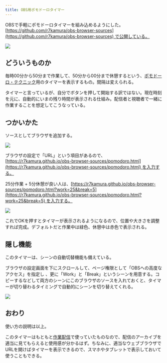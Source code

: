 ```yaml
---
title: OBS用ポモドーロタイマー
---
```

OBSで手軽にポモドーロタイマーを組み込めるようにした。[https://github.com/r7kamura/obs-browser-sources](https://github.com/r7kamura/obs-browser-sources) で公開している。

![](https://lh3.googleusercontent.com/docs/ADP-6oG9eqkf39XBs4GeXeVf59hKTYXpTfDn-jEyFm_9HSxMNVmsIgPiO7nXHBR4BOBjUgflsywKLfvWaVZ6iJE8aON1PW4-2GXkzTJIMaXAeCQ9a-CDhrjh1j6c8g9a54PTM5m8BZV9s0v7TnY710uQnSj3_Ka_ynSDM3jOddiiIA2gbkHVHr4CndWpmA2gSAHXuOs3WxSjxqiYCkTNH7hxm8GHaeqpgbQgVPuVrg5qYeaROjAPqxfXhYKi-idTHKAJHMFoTao-ID87t4A1K41Px4Rd0YRpYiFVZiANT4gtehIyLj0-HkhzHd2UmGY0tIo7reT0y9WHCSinOn95ojds4PJ3C3kwRFCjwzyWOfX9jbvEOI-oh54hqPjbPLr4RVdeHFsm7Sw3teHpm6QF4hkvBc31RwBE08QXLq6sbCWAqnwvW_0lHV-yVWi2Sz6YbCyk5lNSwEKH1mWrRSTH0n-KwsxQN-RJb9cvb6CPx23kq_14s4fAkaIw7gcD9hJmzNwbcJlsQxryhQs1kGS17Fkn-sy5le8JXaTDzeGKlltb2rIKUjsEDcBpyPL4JGQRQHjeBs8DE-QB5odorqyZfE3u6FdS1UssBnHJAUFJTvXCaavIGKzJpdVfYCjDVtzh4ZdahxN80jU0PM07mlSRK8FCSdf9UUbrQMB6qcIu7VTBfgd_4H5Jh-6QXZtz3cIorwNWi1kyTq-rFg0Z8btD6eMbsd00qgwewZ1OoSPhJdRY9TEKaE52d61nOlFHwDx-wFirB1yoJPbUmFEfj5juuKvPJe4Lmfg01DvbOwepl3QLeT5L-OtVRr3aeGz3Z7281RViA2qBUGRPlA0zgf9Irb4PQ48uhLR10zdPBM02ioC3IA9_ryYHvLnUA6lq2ofTpeugaXQqu5aciAxE47a5V12o2BSc9uqhjkXlrI5RqCtZOKiakjSGfQ1heItu0prdllpG-dX5EizTOctHjcQ4uyzI1fqmaK2nFgHDjdVQ0WSslS6VuUZopXure9eh8Rom5rbKMIe_LRkFJqCy2rDQOzSgmmjiigiNlcoYyg-KIBLeXbcA_wSdvS06GK4F-OLLN1JenU3NfLe8ZE8XVCWtAFI7QbMRY860mbP6cOfGtgDaA2I4WPDmo4Z6S6bVY7btVnha-S1kQOGCJtzSXlydyVm0uOO-vwoONtVgTsMN0yFsB-Oc1lto-eW9kL_znR3pSK70Sc01zZfifNNV4h5j0J2WpNXcETbBlCZiniWF7_P3IjSeeUOS)

どういうものか
-------

毎時00分から50分まで作業して、50分から00分まで休憩するという、[ポモドーロ・テクニック](https://ja.wikipedia.org/wiki/%E3%83%9D%E3%83%A2%E3%83%89%E3%83%BC%E3%83%AD%E3%83%BB%E3%83%86%E3%82%AF%E3%83%8B%E3%83%83%E3%82%AF)用のタイマーを表示するもの。間隔は変えられる。

タイマーと言っているが、自分でボタンを押して開始する訳ではない。現在時刻を元に、自動的にいまの残り時間が表示される仕組み。配信者と視聴者で一緒に作業することを想定してこうなっている。

つかいかた
-----

ソースとしてブラウザを追加する。

![](https://lh3.googleusercontent.com/docs/ADP-6oHdMJst84DWnGTKz2QTEgJiz_nevY6bRUeZlQhuMi_1nayK1AyvObFs4kXhxE25phoEqxdNqMsNT_9Oh_XuGiunLzbBCCOrlKVDo8csD2QTOxm1aFQK4R0fqFXfBLJL7HkssxzVbOn0iqT2IP5dNdzP2GjRoB7WxZ6Z7_by_yiC3rFj4OZ-Y1jXLvZKrOCRSPxMHLxvLqCjwMMME7Vog_tZgjw57N9F8AtBRcp5cMB80rZRND40nQe1rFA6LmvdUaJUPRKfgqgLefjExzzxwUd4cEIlhrVF4lgNUqLzVTiGFjCH1CRUevzWlLm37ATfrdGciESrS5Q3UbY2iX7CQzspE5udOHUwY4OT-uIfcm-ADe76-yjW-SLEoqOQpMPTeuRNdtx4yE5H9k7FWEHaf0zGoKJV8qoO0RPx5bBvHYEbz_KLHkkehNLXlcCbHSiS0JdOoocdTfkNxF4j-6xAEC4EP6c74MNk1kIkNrg3hllLcZPrHWqoY3jjEndQ6ifRtbE1MK3L93r3VFgvq5qNZzzzMZ_FckAT29B8YuOlOhv2NLMnjjlmJKl30CwBH5QbWtHXjlrDy06XWvi3Wo_kqCBL1mEx7zDiiUhiWoZFSltNAMi0RyvBPyGdJsrY4d5oO26CmxmkE57uX592WYSBiGuYKsVm9sWtawWILnRRNBIwwPKdD4f7_93o1F0lhmUPew-sNyThJjE-_MoVhp3HzXb2-Pc9oChSIUUhrn2bbKJD8bsnY4AuetPc7yG3ivo5vS-vEUrRK4vwVMfLbAABXxrTSL8kULvhx-EaGoGltFCHxDhIM64DYUYwsYUMd9bXjzN6aetnBBQPvisltUnbszacZP3PJ2ptOiXqgQhr9E16BFCcdUVDhogIwfyFu9ZJ1lb7gfiphU0WhOu-d1JwIhUZYdLg7x5Qh7EqM6uhgCDTyjGNfFqPnIzbxO8lPEnLHNepFrak_gugDO0O2IrmE3glVZ62ZTUzZwcxPOEjcmS-U4LLMCqMdP6m9pRxJlz6OPpcJglizEB3nep0hGp3bhb7Q4yP7QVDZaLLAJIXXJWAnO9LYomy2tHNzpzEUHmJYPNX5Q9Oqn7ROvr0oqmY8tZMrqv1HW2GracG_Lf4jL0VkjKFOg3R-i7l0FOYqhPo4b5o8npJ061bybs1FrlcwR_rSKmRSAFCy6zsvoXvlqusVH_rKgAJ5mv1NqFK6DnEIYO24mbv5aZ6V91tZI5UDh6NJJHsYb3ZYxFb0rFQATUW_BkR)

ブラウザの設定で「URL」という項目があるので、[https://r7kamura.github.io/obs-browser-sources/pomodoro.html](https://r7kamura.github.io/obs-browser-sources/pomodoro.html) を入力する。

25分作業 + 5分休憩が良い人は、[https://r7kamura.github.io/obs-browser-sources/pomodoro.html?work=25&break=5](https://r7kamura.github.io/obs-browser-sources/pomodoro.html?work=25&break=5) を入力する。

![](https://lh3.googleusercontent.com/docs/ADP-6oHIb3NsUfYgW46O95icF8V0g-dfwNMAoFkRPmf0mFCnuyc9s31WOrMuY69BLiApuTxvzO4UHJ8BUIcsJGKAj3u7y7aUGK2KTCSmnvhb7qx5noS2SJG7GPbZ9ybbAm_PWJb9fuwm7A_lcU6rl_CDv8MrydlLjIaRHUxmFmCt1cX8LMBPazf80WY0c68MmBtNlNjFmbXPc2AxMWHPQ_gv5gy8S_8qq65Q4giGYK_71ioWN8DGMBAh5ejfp0Qq8ixBj1D7Vpvtr6lys8d_86YdbjcwKykOJv8IAdZx50rE51WVUziVITDYBWMml0GugbcakXpnoctiZ9ae0C04l3WftOd1FX1ViKS2yikqEBsSQITf37nTRDTXW8IDKRwTOYu_5S7A03c8h9laQX8ZCOHeHxUPUWsnpOjsVarqa0_V8KrVGWkjG_vXfltGIVKUdjx58tuHU8UyPX_qOMgQVM5uTQS2CZd5x0BdQemJes0_W8rOi4uLBln9fDAYJGDh-5q4tB5lppwYthq_iDCuBD_kKyVZSeoL4PsbEBD0xJDI2f18azAM7AnvMEsIejKPsHOhwkjRhH3k9dd8jxe3LhJYQ8BbiYwE1LtRrwleWzxfF_bzfIz4DP2QhXL9I7JWtsk-sZOtHEomcdb4CoFft47nTukSW4qBazWCcbTTq7Y7t-IBw2owi-vclODurM5xaw4AiIyELEvnRBZs-CT-kswKFOwOQsDomOO4M0SzklVD0NfbIBC5-xqTGtmepstOdZmazisXbe6Ee_2ZI9PxTRlcTbm5nOHnTEA6Vetuz9yF8qHYrDF8vgNLJLeLZ3GVFllsubLFqMXa5dmMCECaRpxEuoZfRRhTdQDsJ4BMhGMzfy8RaqulOiRtOszNeiAHDZfuu-5VNagwExtCRYEua4tUSoRvolvzRr0R_k3vxVmjPnO14GliY83uYU8N4_5JsTdOPGGPK35r1sMwbkS_eEs0NYMav-OyjdKi70wN6zZzetlK1OdVjlk7vBQHwdb2buybThPxlYTAQ4JoT9cj40qDGz3taLAkIBJ1ewU4TmBEZcJnA4LUAe0nY8-HfIo2EAUfE4bRM8FHTGvQjfc38zqe20qtKFXV4xOG-8Dx9FnM9n9VRuKzyV0XQ8wsEEPzgoE0B55cyHabY8hL7W-a6u80puQ_rszIyNaYBJIePH6VhJGELdXqQlUyiNR12PAvnJjSsD9FffNtZJDG3CdKeW4C0Jxq1Cl7j9q80wmBTd3zKs-jUbGq)

これでOKを押すとタイマーが表示されるようになるので、位置や大きさを調整すれば完成。デフォルトだと作業中は緑色、休憩中は赤色で表示される。

隠し機能
----

このタイマーは、シーンの自動切替機能も備えている。

ブラウザの設定画面を下にスクロールして、ページ権限として「OBSへの高度なアクセス」を指定し 、更に「Work」と「Break」というシーンを用意する。コピーするなどして両方のシーンにこのブラウザのソースを入れておくと、タイマーが切り替わるタイミングで自動的にシーンを切り替えてくれる。

![](https://lh3.googleusercontent.com/docs/ADP-6oEfYrQOSk4V36Wn4qiYwP-96xFnqxiyHnQYdt2LEzxj7a1KGWlUm679qWNV4XOS4rZLQ4eaJZUgV24ohjTmA-ix10ERypNuKoKmhly8iKgpJl_drmIXYSJvtnUFiAMP3CYsJWOwr3FOo2_vaSjWE7QpMMyz9T49dTig-EFyPlb_vXHqSHWt9iMdEkCxdopnolSglMqN9v3tSZnRm6UZRVjdZzDzEhQKRSzK5S1uTnyIFSGTcPA2VYKsdKvitDqsrW-ZLWkaC14MNRf9KHfKVBlBmCKzY_fir6j-Qe0WmTCrOV2dq5GnDpSse6U8Y6YjUl4ivpIgQkxxMIPFIrlLF44RUTQx1u19OjnpLtO3EQPdRoJHTpftxolYnmcvGkXmXmSzmK3X_Ha7DdKJR2ba6H89QjQthwRz8lLDEbliBoKDOZG7wIxa3-_rhYdssYu3b0dOvPBU8z9d5D8UmBlRXzglf0CRWn-Up3nQcT0gLb8LAX8hjW6iM8f6xS8nr3PzqrCC0rlHP6acYrQ_y57ICsvKwhCAenxTAPfTWIGDAVpXyiWLP5L_6fgW6hsSOAt0jytt4ZDCeniTrURCZ46dWwC3QmkAqdBegXuYulb5eBdzPhmVUckjytLq6DlVrN0KoCXduB5ABGgUGm4c2buMd4kxfj1x8WJqj_OmMmQERxoT9_HtqsdBElWQ2dA43RUVcQzAzE_OMN8H4emusWgP_v1QUtmZpSkNSt0fAQSinWn2gBKbTgx5zVCmgx82yxdfvv-hzN9__MT3RR54trs_NgNc7WJDqwenu8j0maogLf21-jr4qczQU0MdUXil9npi5R-S6VsfdkfAkIjdSV2mKFAaolvDWJ-XLuQ7xqZ6EJTQL_b1X9BuQ1P3W8rbwdlCEfd1rCrY8FRwEAF8WWuns9NCDT2kkk9OutwCmZOz4aMfEIsX17bHfkjc70lxqOU9Fiu0JB2I5GrkIfxG5yLX3aIQ_95YEkt5MpW39el4Pk-1nG3wXC7E7egBalqHsfh3nffus5Kw1cqbe07mZnm6pSsutmL4z8a6bgWpMLCoT0fvFDKBA_0vB5GrTx-cm6sogKpdct7viCrXbbBXdi0VlwRB4fUFz68Z3hZHma-WZyGydEeOim0w89OU_jcwCjUDmNGqLBh6K07QZS3umWuoZU7bXiEGuaCEAO0GfuLO8s-bnX1IS7p9-KUdszxrDqXANAs75S4-ejHi2idWMcyA_afhtLGqZIsf5okZ6R_1LKB1ZkMP)

おわり
---

使い方の説明は以上。

このタイマーはもともと[作業配信](https://www.youtube.com/channel/UC5s-KpSDGzxWPWNv94PnJHw)で使っていたものなので、配信のアーカイブを適当に見てもらえると使用感が分かるはず。ちなみに、適当なウェブブラウザでURLを開けばタイマーを表示できるので、スマホやタブレットで表示しておいて使うこともできる。
